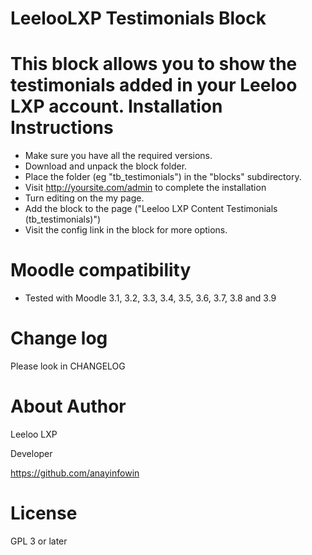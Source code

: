 # LeelooLXP Testimonials Block
This block allows you to show the testimonials added in your Leeloo LXP account.
Installation Instructions
=========================

* Make sure you have all the required versions.
* Download and unpack the block folder.
* Place the folder (eg "tb_testimonials") in the "blocks" subdirectory.
* Visit http://yoursite.com/admin to complete the installation
* Turn editing on the my page.
* Add the block to the page ("Leeloo LXP Content Testimonials (tb_testimonials)")
* Visit the config link in the block for more options.

Moodle compatibility
=====================
* Tested with Moodle 3.1, 3.2, 3.3, 3.4, 3.5, 3.6, 3.7, 3.8 and 3.9


Change log
=====================
Please look in CHANGELOG

About Author
=====================
Leeloo LXP

Developer

https://github.com/anayinfowin

License
=====================

GPL 3 or later